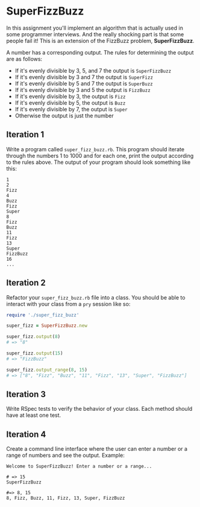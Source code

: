 
# SuperFizzBuzz

In this assignment you'll implement an algorithm that is actually used in some programmer interviews. And the really shocking part is that some people fail it! This is an extension of the FizzBuzz problem, **SuperFizzBuzz**.

A number has a corresponding output. The rules for determining the output are as follows:

*   If it's evenly divisible by 3, 5, and 7 the output is `SuperFizzBuzz`
*   If it's evenly divisible by 3 and 7 the output is `SuperFizz`
*   If it's evenly divisible by 5 and 7 the output is `SuperBuzz`
*   If it's evenly divisible by 3 and 5 the output is `FizzBuzz`
*   If it's evenly divisible by 3, the output is `Fizz`
*   If it's evenly divisible by 5, the output is `Buzz`
*   If it's evenly divisible by 7, the output is `Super`
*   Otherwise the output is just the number


## Iteration 1

Write a program called `super_fizz_buzz.rb`. This program should iterate through the numbers 1 to 1000 and for each one, print the output according to the rules above. The output of your program should look something like this:

```
1
2
Fizz
4
Buzz
Fizz
Super
8
Fizz
Buzz
11
Fizz
13
Super
FizzBuzz
16
...
```

## Iteration 2

Refactor your `super_fizz_buzz.rb` file into a class. You should be able to interact with your class from a `pry` session like so:

```ruby
require './super_fizz_buzz'

super_fizz = SuperFizzBuzz.new

super_fizz.output(8)
# => "8"

super_fizz.output(15)
# => "FizzBuzz"

super_fizz.output_range(8, 15)
# => ["8", "Fizz", "Buzz", "11", "Fizz", "13", "Super", "FizzBuzz"]
```

## Iteration 3

Write RSpec tests to verify the behavior of your class. Each method should have at least one test.

## Iteration 4

Create a command line interface where the user can enter a number or a range of numbers and see the output. Example:
```
Welcome to SuperFizzBuzz! Enter a number or a range...

# => 15
SuperFizzBuzz

#=> 8, 15
8, Fizz, Buzz, 11, Fizz, 13, Super, FizzBuzz
```